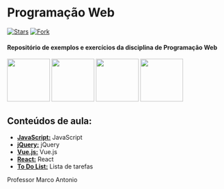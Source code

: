 # Programação Web

[![Stars](https://img.shields.io/github/stars/msanches/Prog_web?style=flat-square)](https://github.com/msanches/Prog_web/stargazers)
[![Fork](https://img.shields.io/github/forks/msanches/Prog_web?style=flat-square)](https://github.com/msanches/Prog_web/fork)

#### Repositório de exemplos e exercícios da disciplina de Programação Web

<img src="https://cdn.jsdelivr.net/gh/devicons/devicon/icons/javascript/javascript-original.svg" width= 100px/>  <img src="https://cdn.jsdelivr.net/gh/devicons/devicon/icons/jquery/jquery-original-wordmark.svg" width= 100px/>  <img src="https://cdn.jsdelivr.net/gh/devicons/devicon/icons/vuejs/vuejs-original-wordmark.svg" width= 100px/>  <img src="https://cdn.jsdelivr.net/gh/devicons/devicon/icons/react/react-original-wordmark.svg" width= 100px/>
          
                    

## Conteúdos de aula:
* **[JavaScript:](https://github.com/msanches/Prog_web/tree/main/JavaScript)** JavaScript
* **[jQuery:](https://github.com/msanches/Prog_web/tree/main/jQuery)** jQuery
* **[Vue.js:](https://github.com/msanches/Prog_web/tree/main/Vue.js)** Vue.js
* **[React:](https://github.com/msanches/Prog_web/tree/main/React)** React
* **[To Do List:](https://github.com/msanches/Prog_web/tree/main/ToDoList)** Lista de tarefas

Professor Marco Antonio
<!--
https://docs.pipz.com/central-de-ajuda/learning-center/guia-basico-de-markdown#open
https://support.zendesk.com/hc/pt-br/articles/4408846544922-Formata%C3%A7%C3%A3o-de-texto-com-Markdown
## Index
- [Public API Lists](#public-api-lists)
- [Index](#index)
- [Animals](#animals)
- [Anime](#anime)

Professor Marco Antonio

## Conteúdos de aula:
* **[JavaScript:](https://github.com/msanches/Prog_web/tree/main/JavaScript)** JavaScript
* **[React:](https://github.com/msanches/Prog_web/tree/main/React)** React
* **[To Do List:](https://github.com/msanches/Prog_web/tree/main/ToDoList)** To Do List

Professor Marco Antonio
-->
